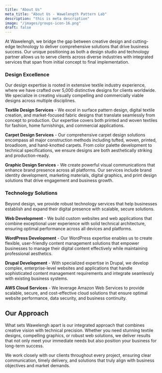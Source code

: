 ```yaml
---
title: "About Us"
meta_title: "About Us - Wawelength Pattern Lab"
description: "this is meta description"
image: "/images/groups-icon-16.png"
draft: false
---
```


At Wawelengh, we bridge the gap between creative design and cutting-edge technology to deliver comprehensive solutions that drive business success. Our unique positioning as both a design studio and technology partner allows us to serve clients across diverse industries with integrated services that span from initial concept to final implementation.

### Design Excellence

Our design expertise is rooted in extensive textile industry experience, where we have crafted over 5,000 distinctive designs for clients worldwide. We specialize in creating visually compelling and commercially viable designs across multiple disciplines.

**Textile Design Services** - We excel in surface pattern design, digital textile creation, and market-focused fabric designs that translate seamlessly from concept to production. Our expertise covers both printed and woven textiles for fashion, home furnishings, and commercial applications.

**Carpet Design Services** - Our comprehensive carpet design solutions encompass all major construction methods including tufted, woven, printed, broadloom, and hand-knotted carpets. From color palette development to technical specifications, we ensure designs are both aesthetically striking and production-ready.

**Graphic Design Services** - We create powerful visual communications that enhance brand presence across all platforms. Our services include brand identity development, marketing materials, digital graphics, and print design solutions that drive engagement and business growth.

### Technology Solutions

Beyond design, we provide robust technology services that help businesses establish and expand their digital presence with scalable, secure solutions.

**Web Development** - We build custom websites and web applications that combine exceptional user experience with solid technical architecture, ensuring optimal performance across all devices and platforms.

**WordPress Development** - Our WordPress expertise enables us to create flexible, user-friendly content management solutions that empower businesses to manage their digital content effectively while maintaining professional aesthetics.

**Drupal Development** - With specialized expertise in Drupal, we develop complex, enterprise-level websites and applications that handle sophisticated content management requirements and integrate seamlessly with existing business systems.

**AWS Cloud Services** - We leverage Amazon Web Services to provide scalable, secure, and cost-effective cloud solutions that ensure optimal website performance, data security, and business continuity.

## Our Approach

What sets Wawelengh apart is our integrated approach that combines creative vision with technical precision. Whether you need stunning textile designs, compelling graphics, or robust web solutions, we deliver results that not only meet your immediate needs but also position your business for long-term success.

We work closely with our clients throughout every project, ensuring clear communication, timely delivery, and solutions that truly align with business objectives and market demands.
